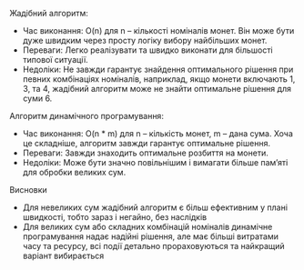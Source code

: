 
Жадібний алгоритм:

- Час виконання: O(n) для n – кількості номіналів монет. 
Він може бути дуже швидким через просту логіку вибору найбільших монет.
- Переваги: Легко реалізувати та швидко виконати для більшості типової ситуації.
- Недоліки: Не завжди гарантує знайдення оптимального рішення при певних комбінаціях номіналів, 
наприклад, якщо монети включають 1, 3, та 4, жадібний алгоритм може не знайти оптимальне рішення для суми 6.

Алгоритм динамічного програмування:

- Час виконання: O(n * m) для n – кількість монет, m – дана сума. 
Хоча це складніше, алгоритм завжди гарантує оптимальне рішення.
- Переваги: Завжди знаходить оптимальне розбиття на монети.
- Недоліки: Може бути значно повільнішим і вимагати більше пам’яті для обробки великих сум.

Висновки

- Для невеликих сум жадібний алгоритм є більш ефективним у плані швидкості, тобто зараз і негайно, без наслідків
- Для великих сум або складних комбінацій номіналів динамічне програмування надає надійні рішення, 
але має більші витратами часу та ресурсу, всі події детально прораховуються та найкращий варіант вибирається